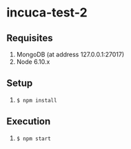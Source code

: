 # incuca-test-2

## Requisites
 1. MongoDB (at address 127.0.0.1:27017)
 2. Node 6.10.x
 
## Setup
 1. `$ npm install`

## Execution
 1. `$ npm start`
